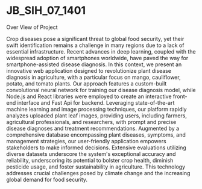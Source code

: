 ﻿# JB_SIH_07_1401
Over View of Project

Crop diseases pose a significant threat to global food security, yet their swift identification remains a challenge in many regions due to a lack of essential infrastructure. Recent advances in deep learning, coupled with the widespread adoption of smartphones worldwide, have paved the way for smartphone-assisted disease diagnosis. In this context, we present an innovative web application designed to revolutionize plant disease diagnosis in agriculture, with a particular focus on mango, cauliflower, potato, and tomato plants. Our approach features a custom-built convolutional neural network for training our disease diagnosis model, while Node.js and React libraries were employed to create an interactive front-end interface and Fast Api for backend. Leveraging state-of-the-art machine learning and image processing techniques, our platform rapidly analyzes uploaded plant leaf images, providing users, including farmers, agricultural professionals, and researchers, with prompt and precise disease diagnoses and treatment recommendations. Augmented by a comprehensive database encompassing plant diseases, symptoms, and management strategies, our user-friendly application empowers stakeholders to make informed decisions. Extensive evaluations utilizing diverse datasets underscore the system's exceptional accuracy and reliability, underscoring its potential to bolster crop health, diminish pesticide usage, and foster sustainability in agriculture. This technology addresses crucial challenges posed by climate change and the increasing global demand for food security.
